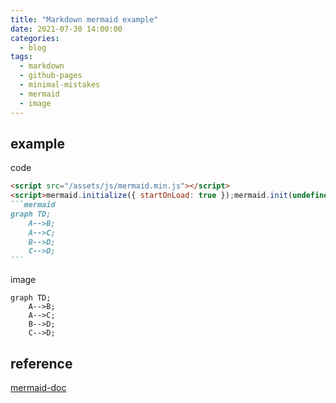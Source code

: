 ```yaml
---
title: "Markdown mermaid example"
date: 2021-07-30 14:00:00
categories:
  - blog
tags:
  - markdown
  - github-pages
  - minimal-mistakes
  - mermaid
  - image
---
```


<script src="/assets/js/mermaid.min.js"></script>
<script>mermaid.initialize({ startOnLoad: true });mermaid.init(undefined,".language-mermaid");</script>

## example

code

````md
<script src="/assets/js/mermaid.min.js"></script>
<script>mermaid.initialize({ startOnLoad: true });mermaid.init(undefined,".language-mermaid");</script>
```mermaid
graph TD;
    A-->B;
    A-->C;
    B-->D;
    C-->D;
```
````

image

```mermaid
graph TD;
    A-->B;
    A-->C;
    B-->D;
    C-->D;
```

## reference

[mermaid-doc](https://mermaid-js.github.io/)
